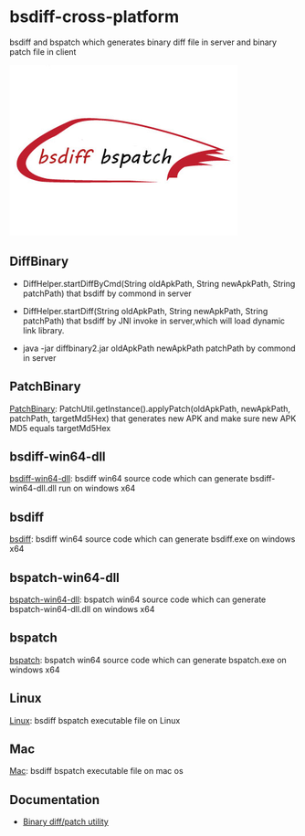# bsdiff-cross-platform
bsdiff and bspatch which generates binary diff file in server and binary patch file in client


![bsdiff bspatch](logo.jpg "bsdiff bspatch")


## DiffBinary

* DiffHelper.startDiffByCmd(String oldApkPath, String newApkPath, String patchPath) that bsdiff by commond in server

* DiffHelper.startDiff(String oldApkPath, String newApkPath, String patchPath) that bsdiff by JNI invoke in server,which will load dynamic link library.

* java -jar diffbinary2.jar oldApkPath newApkPath patchPath by commond in server

## PatchBinary

[PatchBinary](./PatchBinary):  PatchUtil.getInstance().applyPatch(oldApkPath, newApkPath, patchPath, targetMd5Hex) that generates new APK and make sure new APK 
MD5 equals targetMd5Hex

## bsdiff-win64-dll

[bsdiff-win64-dll](./bsdiff-win64-dll):  bsdiff win64 source code which can generate bsdiff-win64-dll.dll run on windows x64

## bsdiff

[bsdiff](./bsdiff):  bsdiff win64 source code which can generate bsdiff.exe on windows x64

## bspatch-win64-dll
[bspatch-win64-dll](./bspatch-win64-dll):  bspatch win64 source code which can generate bspatch-win64-dll.dll on windows x64

## bspatch
[bspatch](./bspatch):  bspatch win64 source code which can generate bspatch.exe on windows x64

## Linux
[Linux](./Linux):  bsdiff bspatch executable file on Linux

## Mac
[Mac](./Mac):  bsdiff bspatch executable file on mac os 


## Documentation

- [Binary diff/patch utility](http://www.daemonology.net/bsdiff)
